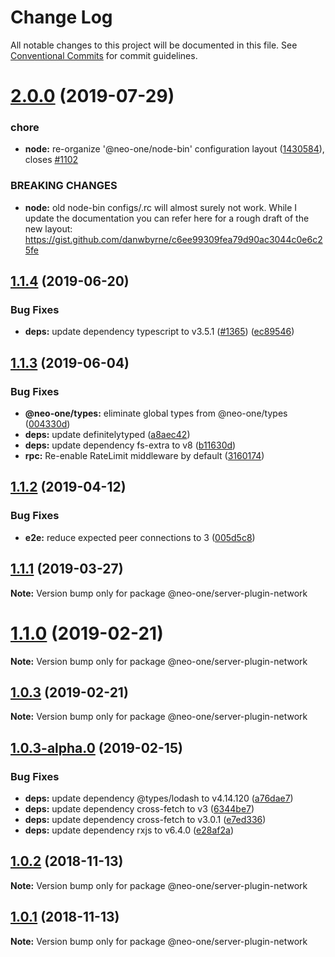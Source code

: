 # Change Log

All notable changes to this project will be documented in this file.
See [Conventional Commits](https://conventionalcommits.org) for commit guidelines.

# [2.0.0](https://github.com/neo-one-suite/neo-one/compare/@neo-one/server-plugin-network@1.1.4...@neo-one/server-plugin-network@2.0.0) (2019-07-29)


### chore

* **node:** re-organize '@neo-one/node-bin' configuration layout ([1430584](https://github.com/neo-one-suite/neo-one/commit/1430584)), closes [#1102](https://github.com/neo-one-suite/neo-one/issues/1102)


### BREAKING CHANGES

* **node:** old node-bin configs/.rc will almost surely not work. While I update the documentation you can refer here for a rough draft of the new layout: https://gist.github.com/danwbyrne/c6ee99309fea79d90ac3044c0e6c25fe





## [1.1.4](https://github.com/neo-one-suite/neo-one/compare/@neo-one/server-plugin-network@1.1.3...@neo-one/server-plugin-network@1.1.4) (2019-06-20)


### Bug Fixes

* **deps:** update dependency typescript to v3.5.1 ([#1365](https://github.com/neo-one-suite/neo-one/issues/1365)) ([ec89546](https://github.com/neo-one-suite/neo-one/commit/ec89546))





## [1.1.3](https://github.com/neo-one-suite/neo-one/compare/@neo-one/server-plugin-network@1.1.2...@neo-one/server-plugin-network@1.1.3) (2019-06-04)


### Bug Fixes

* **@neo-one/types:** eliminate global types from @neo-one/types ([004330d](https://github.com/neo-one-suite/neo-one/commit/004330d))
* **deps:** update definitelytyped ([a8aec42](https://github.com/neo-one-suite/neo-one/commit/a8aec42))
* **deps:** update dependency fs-extra to v8 ([b11630d](https://github.com/neo-one-suite/neo-one/commit/b11630d))
* **rpc:** Re-enable RateLimit middleware by default ([3160174](https://github.com/neo-one-suite/neo-one/commit/3160174))





## [1.1.2](https://github.com/neo-one-suite/neo-one/compare/@neo-one/server-plugin-network@1.1.1...@neo-one/server-plugin-network@1.1.2) (2019-04-12)


### Bug Fixes

* **e2e:** reduce expected peer connections to 3 ([005d5c8](https://github.com/neo-one-suite/neo-one/commit/005d5c8))





## [1.1.1](https://github.com/neo-one-suite/neo-one/compare/@neo-one/server-plugin-network@1.1.0...@neo-one/server-plugin-network@1.1.1) (2019-03-27)

**Note:** Version bump only for package @neo-one/server-plugin-network





# [1.1.0](https://github.com/neo-one-suite/neo-one/compare/@neo-one/server-plugin-network@1.0.3...@neo-one/server-plugin-network@1.1.0) (2019-02-21)

**Note:** Version bump only for package @neo-one/server-plugin-network





## [1.0.3](https://github.com/neo-one-suite/neo-one/compare/@neo-one/server-plugin-network@1.0.3-alpha.0...@neo-one/server-plugin-network@1.0.3) (2019-02-21)

**Note:** Version bump only for package @neo-one/server-plugin-network





## [1.0.3-alpha.0](https://github.com/neo-one-suite/neo-one/compare/@neo-one/server-plugin-network@1.0.2...@neo-one/server-plugin-network@1.0.3-alpha.0) (2019-02-15)


### Bug Fixes

* **deps:** update dependency @types/lodash to v4.14.120 ([a76dae7](https://github.com/neo-one-suite/neo-one/commit/a76dae7))
* **deps:** update dependency cross-fetch to v3 ([6344be7](https://github.com/neo-one-suite/neo-one/commit/6344be7))
* **deps:** update dependency cross-fetch to v3.0.1 ([e7ed336](https://github.com/neo-one-suite/neo-one/commit/e7ed336))
* **deps:** update dependency rxjs to v6.4.0 ([e28af2a](https://github.com/neo-one-suite/neo-one/commit/e28af2a))





## [1.0.2](https://github.com/neo-one-suite/neo-one/compare/@neo-one/server-plugin-network@1.0.1...@neo-one/server-plugin-network@1.0.2) (2018-11-13)

**Note:** Version bump only for package @neo-one/server-plugin-network





## [1.0.1](https://github.com/neo-one-suite/neo-one/compare/@neo-one/server-plugin-network@1.0.0...@neo-one/server-plugin-network@1.0.1) (2018-11-13)

**Note:** Version bump only for package @neo-one/server-plugin-network
